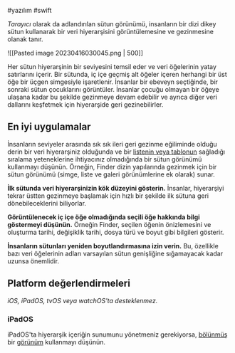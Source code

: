 #yazılım #swift 

*Tarayıcı* olarak da adlandırılan sütun görünümü, insanların bir dizi dikey sütun kullanarak bir veri hiyerarşisini görüntülemesine ve gezinmesine olanak tanır.

![[Pasted image 20230416030045.png  | 500]]

Her sütun hiyerarşinin bir seviyesini temsil eder ve veri öğelerinin yatay satırlarını içerir. Bir sütunda, iç içe geçmiş alt öğeler içeren herhangi bir üst öğe bir üçgen simgesiyle işaretlenir. İnsanlar bir ebeveyn seçtiğinde, bir sonraki sütun çocuklarını görüntüler. İnsanlar çocuğu olmayan bir öğeye ulaşana kadar bu şekilde gezinmeye devam edebilir ve ayrıca diğer veri dallarını keşfetmek için hiyerarşide geri gezinebilirler.

## En iyi uygulamalar

İnsanların seviyeler arasında sık sık ileri geri gezinme eğiliminde olduğu derin bir veri hiyerarşiniz olduğunda ve bir [listenin veya tablonun](https://developer.apple.com/design/human-interface-guidelines/components/layout-and-organization/lists-and-tables) sağladığı sıralama yeteneklerine ihtiyacınız olmadığında bir sütun görünümü kullanmayı düşünün. Örneğin, Finder dizin yapılarında gezinmek için bir sütun görünümü (simge, liste ve galeri görünümlerine ek olarak) sunar.

**İlk sütunda veri hiyerarşinizin kök düzeyini gösterin.** İnsanlar, hiyerarşiyi tekrar üstten gezinmeye başlamak için hızlı bir şekilde ilk sütuna geri dönebileceklerini biliyorlar.

**Görüntülenecek iç içe öğe olmadığında seçili öğe hakkında bilgi göstermeyi düşünün.** Örneğin Finder, seçilen öğenin önizlemesini ve oluşturma tarihi, değişiklik tarihi, dosya türü ve boyut gibi bilgileri gösterir.

**İnsanların sütunları yeniden boyutlandırmasına izin verin.** Bu, özellikle bazı veri öğelerinin adları varsayılan sütun genişliğine sığamayacak kadar uzunsa önemlidir.

## Platform değerlendirmeleri

*iOS, iPadOS, tvOS veya watchOS'ta desteklenmez.*

### iPadOS

iPadOS'ta hiyerarşik içeriğin sunumunu yönetmeniz gerekiyorsa, [bölünmüş](https://developer.apple.com/design/human-interface-guidelines/components/layout-and-organization/split-views) bir [görünüm](https://developer.apple.com/design/human-interface-guidelines/components/layout-and-organization/split-views) kullanmayı düşünün.